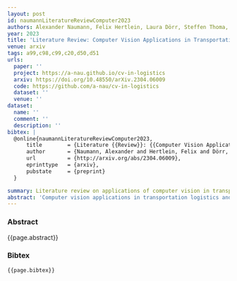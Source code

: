 ```yaml
---
layout: post
id: naumannLiteratureReviewComputer2023
authors: Alexander Naumann, Felix Hertlein, Laura Dörr, Steffen Thoma, Kai Furmans
year: 2023
title: 'Literature Review: Computer Vision Applications in Transportation Logistics and Warehousing'
venue: arxiv
tags: a99,c98,c99,c20,d50,d51
urls:
  paper: ''
  project: https://a-nau.github.io/cv-in-logistics
  arxiv: https://doi.org/10.48550/arXiv.2304.06009
  code: https://github.com/a-nau/cv-in-logistics
  dataset: ''
  venue: ''
dataset:
  name: ''
  comment: ''
  description: ''
bibtex: |
  @online{naumannLiteratureReviewComputer2023,
      title        = {Literature {{Review}}: {{Computer Vision Applications}} in {{Transportation Logistics}} and {{Warehousing}}},
      author       = {Naumann, Alexander and Hertlein, Felix and Dörr, Laura and Thoma, Steffen and Furmans, Kai},
      url          = {http://arxiv.org/abs/2304.06009},
      eprinttype   = {arxiv},
      pubstate     = {preprint}
  }

summary: Literature review on applications of computer vision in transportation logistics and warehousing
abstract: 'Computer vision applications in transportation logistics and warehousing have a huge potential for process automation. We present a structured literature review on research in the field to help leverage this potential. All literature is categorized w.r.t. the application, i.e. the task it tackles and w.r.t. the computer vision techniques that are used. Regarding applications, we subdivide the literature in two areas: Monitoring, i.e. observing and retrieving relevant information from the environment, and manipulation, where approaches are used to analyze and interact with the environment. In addition to that, we point out directions for future research and link to recent developments in computer vision that are suitable for application in logistics. Finally, we present an overview of existing datasets and industrial solutions. We conclude that while already many research areas have been investigated, there is still huge potential for future research. The results of our analysis are also available online at https://a-nau.github.io/cv-in-logistics.'
---
```


### Abstract

{{page.abstract}}

### Bibtex

```
{{page.bibtex}}
```

